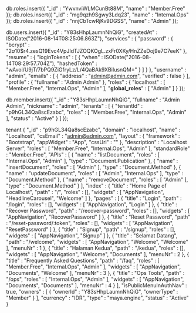 db.roles.insert({ "_id" : "YwvnviWLMCunBt88M", "name" : "Member.Free" });
db.roles.insert({ "_id" : "mg9qzh9Sgwy3Ldq23", "name" : "Internal.Ops" });
db.roles.insert({ "_id" : "nnjCbTcwRjKv9DGSS", "name" : "Admin" });

db.users.insert({ "_id" : "Y83sHhpLaumnNhQiG", "createdAt" : ISODate("2016-08-14T08:25:06.863Z"), "services" : { "password" : { "bcrypt" : "$2a$10$r4.zesQ19Evc4VpJIdTJZOQKOgL.zxFr0XKy/HnZZeDoj9e7C7eeK" }, "resume" : { "loginTokens" : [ { "when" : ISODate("2016-08-14T08:29:57.704Z"), "hashedToken" : "wAvoi/U9jT/7bPQ9ZiGfryLz/L/4QaBAk9XBiIusnQM=" } ] } }, "username" : "admin", "emails" : [ { "address" : "admin@admin.com", "verified" : false } ], "profile" : { "fullname" : "Admin Admin" }, "roles" : { "localhost" : [ "Member.Free", "Internal.Ops", "Admin" ], "__global_roles__" : [ "Admin" ] } });

db.member.insert({ "_id" : "Y83sHhpLaumnNhQiG", "fullname" : "Admin Admin", "nickname" : "admin", "tenants" : [ { "tenantId" : "p9hGL34Qa8scEzabc", "roles" : [ "Member.Free", "Internal.Ops", "Admin" ], "status" : "Active" } ] });


tenant
{
    "_id" : "p9hGL34Qa8scEzabc",
    "domain" : "localhost",
    "name" : "Localhost",
    "csEmail" : "admin@admin.com",
    "layout" : {
        "framework" : "Bootstrap",
        "appWidget" : "App",
        "cssUrl" : ""
    },
    "description" : "Localhost Server",
    "roles" : [ 
        "Member.Free", 
        "Internal.Ops", 
        "Admin"
    ],
    "standardRole" : "Member.Free",
    "APIs" : [ 
        {
            "name" : "listDocument",
            "roles" : [ 
                "Internal.Ops", 
                "Admin"
            ],
            "type" : "Document.Publication"
        }, 
        {
            "name" : "insertDocument",
            "roles" : [ 
                "Admin"
            ],
            "type" : "Document.Method"
        }, 
        {
            "name" : "updateDocument",
            "roles" : [ 
                "Admin",
                "Internal.Ops"
            ],
            "type" : "Document.Method"
        }, 
        {
            "name" : "removeDocument",
            "roles" : [ 
                "Admin"
            ],
            "type" : "Document.Method"
        }
    ],
    "index" : {
        "title" : "Home Page of Localhost",
        "path" : "/",
        "roles" : [],
        "widgets" : [ 
            "AppNavigation", 
            "HeadlineCarousel", 
            "Welcome"
        ]
    },
    "pages" : [ 
        {
            "title" : "Login",
            "path" : "/login",
            "roles" : [],
            "widgets" : [ 
                "AppNavigation", 
                "Login"
            ]
        }, 
        {
            "title" : "Recover Password",
            "path" : "/recover-password",
            "roles" : [],
            "widgets" : [ 
                "AppNavigation", 
                "RecoverPassword"
            ]
        }, 
        {
            "title" : "Reset Password",
            "path" : "/reset-password/:token",
            "roles" : [],
            "widgets" : [ 
                "AppNavigation", 
                "ResetPassword"
            ]
        }, 
        {
            "title" : "Signup",
            "path" : "/signup",
            "roles" : [],
            "widgets" : [ 
                "AppNavigation", 
                "Signup"
            ]
        }, 
        {
            "title" : "Selamat Datang",
            "path" : "/welcome",
            "widgets" : [ 
                "AppNavigation", 
                "Welcome", 
                "Welcome"
            ],
            "menuNr" : 1
        }, 
        {
            "title" : "Halaman Kedua",
            "path" : "/kedua",
            "roles" : [],
            "widgets" : [ 
                "AppNavigation", 
                "Welcome", 
                "Documents"
            ],
            "menuNr" : 2
        }, 
        {
            "title" : "Frequently Asked Questions",
            "path" : "/faq",
            "roles" : [ 
                "Member.Free", 
                "Internal.Ops", 
                "Admin"
            ],
            "widgets" : [ 
                "AppNavigation", 
                "Documents", 
                "Welcome"
            ],
            "menuNr" : 3
        }, 
        {
            "title" : "Ops Tools",
            "path" : "/ops",
            "roles" : [ 
                "Internal.Ops", 
                "Admin"
            ],
            "widgets" : [ 
                "AppNavigation", 
                "Documents", 
                "Documents"
            ],
            "menuNr" : 4
        }
    ],
    "isPublicMenuInAuthNav" : true,
    "owners" : [ 
        {
            "ownerId" : "Y83sHhpLaumnNhQiG",
            "ownerType" : "Member"
        }
    ],
    "currency" : "IDR",
    "type" : "maya.engine",
    "status" : "Active"
}

